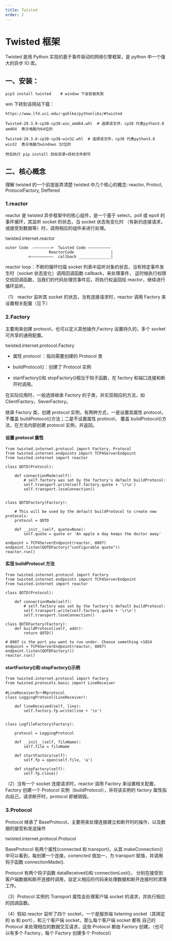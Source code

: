 ```yaml
---
title: Twisted
order: 2
---
```


# Twisted 框架

Twisted 是用 Python 实现的基于事件驱动的网络引擎框架，是 python 中一个强大的异步 IO 库。

## 一、安装：

    pip3 install twisted    # window 下会安装失败

win 下转到该网站下载：

    https://www.lfd.uci.edu/~gohlke/pythonlibs/#twisted

    Twisted‑20.3.0‑cp38‑cp38‑win_amd64.whl  # 选择该文件，cp38 代表python3.8  amd64  表示电脑为64位的

    Twisted-20.3.0-cp38-cp38-win32.whl  # 选择该文件，cp38 代表python3.8  win32  表示电脑为windows 32位的

    然后执行 pip install 目标目录+目标文件即可

## 二、核心概念

理解 twisted 的一个前提是弄清楚 twisted 中几个核心的概念: reactor, Protocl, ProtocolFactory, Deffered

### 1.reactor

reactor 是 twisted 异步框架中的核心组件，是一个基于 select，poll 或 epoll 的事件循环，其监听 socket 的状态，当 socket 状态有变化时
（有新的连接请求，或接受到数据等）时，调用相应的组件来进行处理。

twisted.internet.reactor

    outer Code  ————————>  Twisted Code ——————————
                       ReactorCode                |
              <——————————  callback ______________|

reactor loop：不断的循环扫描 socket 列表中监听对象的状态，当有特定事件发生时（socket 状态变化）调用回调函数 callback，来处理事件，
这时候执行权限交给回调函数，当我们的代码处理完事件后，将执行权返回给 reactor，继续进行循环监听。

（1） reactor 监听其 socket 的状态，当有连接请求时，reactor 调用 Factory 来设置相关配置（见下）

### 2.Factory

主要用来创建 protocol，也可以定义其他操作,Factory 设置持久的，多个 socket 可共享的通用配置。

twisted.internet.protocol.Factory

- 属性 protocol ：指向需要创建的 Protocol 类

- buildProtocol()：创建了 Protocol 实例

- startFactory()和 stopFactory()相当于钩子函数，在 factory 和端口连接和断开时调用。

在实际应用时，一般选择继承 Factory 的子类，并实现相应的方法，如 ClientFactory，SeverFactory。

继承 Factory 类，创建 protocol 实例，有两种方式，一是设置其属性 protocol，不覆盖 buildProtocol()方法；二是不设置属性 protocol，
覆盖 buildProtocol()方法，在方法内部创建 protocol 实例，并返回。

#### 设置 protocol 属性

    from twisted.internet.protocol import Factory, Protocol
    from twisted.internet.endpoints import TCP4ServerEndpoint
    from twisted.internet import reactor

    class QOTD(Protocol):

        def connectionMade(self):
            # self.factory was set by the factory's default buildProtocol:
            self.transport.write(self.factory.quote + '\r\n')
            self.transport.loseConnection()


    class QOTDFactory(Factory):

        # This will be used by the default buildProtocol to create new protocols:
        protocol = QOTD

        def __init__(self, quote=None):
            self.quote = quote or 'An apple a day keeps the doctor away'

    endpoint = TCP4ServerEndpoint(reactor, 8007)
    endpoint.listen(QOTDFactory("configurable quote"))
    reactor.run()

#### 实现 buildProtocol 方法

    from twisted.internet.protocol import Factory
    from twisted.internet.endpoints import TCP4ServerEndpoint
    from twisted.internet import reactor

    class QOTD(Protocol):

        def connectionMade(self):
            # self.factory was set by the factory's default buildProtocol:
            self.transport.write(self.factory.quote + '\r\n')
            self.transport.loseConnection()

    class QOTDFactory(Factory):
        def buildProtocol(self, addr):
            return QOTD()

    # 8007 is the port you want to run under. Choose something >1024
    endpoint = TCP4ServerEndpoint(reactor, 8007)
    endpoint.listen(QOTDFactory())
    reactor.run()

#### startFactory()和 stopFactory()示例

    from twisted.internet.protocol import Factory
    from twisted.protocols.basic import LineReceiver

    #LineReceiver为一种protocol
    class LoggingProtocol(LineReceiver):

        def lineReceived(self, line):
            self.factory.fp.write(line + '\n')


    class LogfileFactory(Factory):

        protocol = LoggingProtocol

        def __init__(self, fileName):
            self.file = fileName

        def startFactory(self):
            self.fp = open(self.file, 'a')

        def stopFactory(self):
            self.fp.close()

（2）当有一个 socket 连接请求时，reactor 调用 Factory 来设置相关配置，Factory 创建一个 Protocol 实例（buildProtocol），并将该实例的
factory 属性指向自己，请求断开时，protocol 即被销毁。

### 3.Protocol

Protocol 继承了 BaseProtocol，主要用来处理连接建立和断开时的操作，以及数据的接受和发送操作

twisted.internet.protocol.Protocol

BaseProtocol 有两个属性(connected 和 transport)，从其 makeConnection()中可以看到，每创建一个连接，conencted 值加一，为 transport 赋值，并调用钩子函数 connectionMade().

Protocol 有两个钩子函数 dataReceived()和 connectionLost()， 分别在接受到客户端数据和断开连接时调用，自定义相应的代码来处理数据和断开连接时的清理工作。

（3）Protocol 实例的 Transport 属性会处理客户端 socket 的请求，并执行相应的回调函数。

（4）假如 reactor 监听了四个 socket，一个是服务端 listening socket（其绑定的 ip 和 port），和三个客户端 socket，那么每个客户端 socket 都有
自己的 Protocol 来处理相应的数据交互请求，这些 Protocol 都由 Factory 创建。（也可以有多个 Factory，每个 Factory 创建多个 Protocol）
